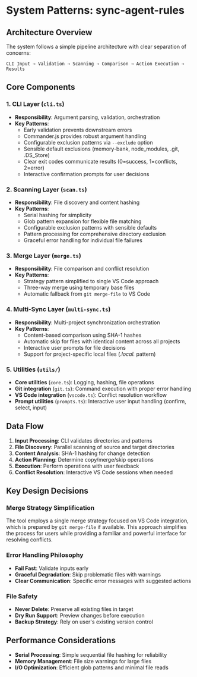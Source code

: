 # System Patterns: sync-agent-rules

## Architecture Overview

The system follows a simple pipeline architecture with clear separation of concerns:

```
CLI Input → Validation → Scanning → Comparison → Action Execution → Results
```

## Core Components

### 1. CLI Layer (`cli.ts`)

- **Responsibility**: Argument parsing, validation, orchestration
- **Key Patterns**:
  - Early validation prevents downstream errors
  - Commander.js provides robust argument handling
  - Configurable exclusion patterns via `--exclude` option
  - Sensible default exclusions (memory-bank, node_modules, .git, .DS_Store)
  - Clear exit codes communicate results (0=success, 1=conflicts, 2=error)
  - Interactive confirmation prompts for user decisions

### 2. Scanning Layer (`scan.ts`)

- **Responsibility**: File discovery and content hashing
- **Key Patterns**:
  - Serial hashing for simplicity
  - Glob pattern expansion for flexible file matching
  - Configurable exclusion patterns with sensible defaults
  - Pattern processing for comprehensive directory exclusion
  - Graceful error handling for individual file failures

### 3. Merge Layer (`merge.ts`)

- **Responsibility**: File comparison and conflict resolution
- **Key Patterns**:
  - Strategy pattern simplified to single VS Code approach
  - Three-way merge using temporary base files
  - Automatic fallback from `git merge-file` to VS Code

### 4. Multi-Sync Layer (`multi-sync.ts`)

- **Responsibility**: Multi-project synchronization orchestration
- **Key Patterns**:
  - Content-based comparison using SHA-1 hashes
  - Automatic skip for files with identical content across all projects
  - Interactive user prompts for file decisions
  - Support for project-specific local files (_.local._ pattern)

### 5. Utilities (`utils/`)

- **Core utilities** (`core.ts`): Logging, hashing, file operations
- **Git integration** (`git.ts`): Command execution with proper error handling
- **VS Code integration** (`vscode.ts`): Conflict resolution workflow
- **Prompt utilities** (`prompts.ts`): Interactive user input handling (confirm, select, input)

## Data Flow

1. **Input Processing**: CLI validates directories and patterns
2. **File Discovery**: Parallel scanning of source and target directories
3. **Content Analysis**: SHA-1 hashing for change detection
4. **Action Planning**: Determine copy/merge/skip operations
5. **Execution**: Perform operations with user feedback
6. **Conflict Resolution**: Interactive VS Code sessions when needed

## Key Design Decisions

### Merge Strategy Simplification

The tool employs a single merge strategy focused on VS Code integration, which is prepared by `git merge-file` if available. This approach simplifies the process for users while providing a familiar and powerful interface for resolving conflicts.

### Error Handling Philosophy

- **Fail Fast**: Validate inputs early
- **Graceful Degradation**: Skip problematic files with warnings
- **Clear Communication**: Specific error messages with suggested actions

### File Safety

- **Never Delete**: Preserve all existing files in target
- **Dry Run Support**: Preview changes before execution
- **Backup Strategy**: Rely on user's existing version control

## Performance Considerations

- **Serial Processing**: Simple sequential file hashing for reliability
- **Memory Management**: File size warnings for large files
- **I/O Optimization**: Efficient glob patterns and minimal file reads

